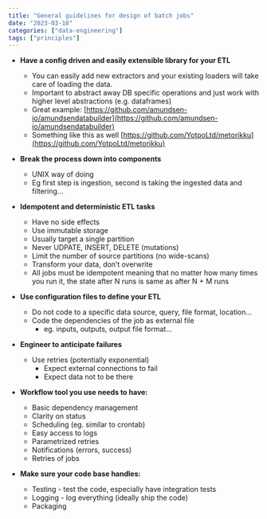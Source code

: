 ```yaml
---
title: "General guidelines for design of batch jobs"
date: "2023-03-18"
categories: ["data-engineering"]
tags: ["principles"]
---
```


- **Have a config driven and easily extensible library for your ETL**
    - You can easily add new extractors and your existing loaders will take care of loading the data.
    - Important to abstract away DB specific operations and just work with higher level abstractions (e.g. dataframes)
    - Great example: [https://github.com/amundsen-io/amundsendatabuilder](https://github.com/amundsen-io/amundsendatabuilder)
    - Something like this as well [https://github.com/YotpoLtd/metorikku](https://github.com/YotpoLtd/metorikku)

- **Break the process down into components**
    - UNIX way of doing
    - Eg first step is ingestion, second is taking the ingested data and filtering...

- **Idempotent and deterministic ETL tasks**
    - Have no side effects
    - Use immutable storage
    - Usually target a single partition
    - Never UDPATE, INSERT, DELETE  (mutations)
    - Limit the number of source partitions (no wide-scans)
    - Transform your data, don’t overwrite
    - All jobs must be idempotent meaning that no matter how many times you run it, the state after N runs is same as after N + M runs

- **Use configuration files to define your ETL**
    - Do not code to a specific data source, query, file format, location…
    - Code the dependencies of the job as external file
        - eg. inputs, outputs, output file format...

- **Engineer to anticipate failures**
    - Use retries (potentially exponential)
        - Expect external connections to fail 
        - Expect data not to be there

- **Workflow tool you use needs to have:**
    - Basic dependency management
    - Clarity on status
    - Scheduling (eg. similar to crontab)
    - Easy access to logs
    - Parametrized retries
    - Notifications (errors, success)
    - Retries of jobs

- **Make sure your code base handles:**
    - Testing - test the code, especially have integration tests
    - Logging - log everything (ideally ship the code)
    - Packaging

